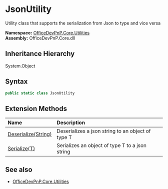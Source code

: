 # JsonUtility
 Utility class that supports the serialization from Json to type and vice versa   

**Namespace:** [OfficeDevPnP.Core.Utilities](OfficeDevPnP.Core.Utilities.md)  
**Assembly:** OfficeDevPnP.Core.dll  
## Inheritance Hierarchy
System.Object  
## Syntax
```C#
public static class JsonUtility
```
## Extension Methods
|**Name**|**Description**|
|:-----|:-----|
| [Deserialize(String)](OfficeDevPnP.Core.Utilities.JsonUtility.682d7045.md) | Deserializes a json string to an object of type T
| [Serialize(T)](OfficeDevPnP.Core.Utilities.JsonUtility.ed203be7.md) | Serializes an object of type T to a json string
## See also
- [OfficeDevPnP.Core.Utilities](OfficeDevPnP.Core.Utilities.md)
